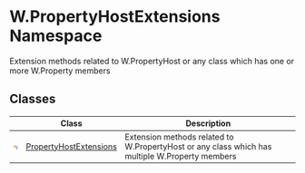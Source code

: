 W.PropertyHostExtensions Namespace
==================================
Extension methods related to W.PropertyHost or any class which has one or more W.Property members


Classes
-------

                | Class                       | Description                                                                                    
--------------- | --------------------------- | ---------------------------------------------------------------------------------------------- 
![Public class] | [PropertyHostExtensions][1] | Extension methods related to W.PropertyHost or any class which has multiple W.Property members 

[1]: PropertyHostExtensions/README.md
[Public class]: ../_icons/pubclass.gif "Public class"